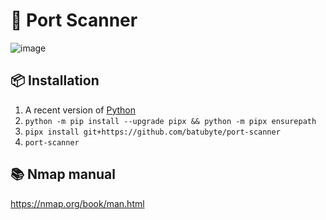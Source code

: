 # 🛜 Port Scanner
![image](https://github.com/user-attachments/assets/31e01990-7348-4016-bd61-97a737fc0941)

## 📦 Installation
1. A recent version of [Python](https://www.python.org/downloads)
2. ``python -m pip install --upgrade pipx && python -m pipx ensurepath``
3. ``pipx install git+https://github.com/batubyte/port-scanner``
4. ``port-scanner``

## 📚 Nmap manual
https://nmap.org/book/man.html
